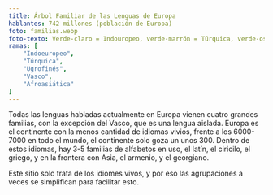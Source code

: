 ```yaml
---
title: Árbol Familiar de las Lenguas de Europa
hablantes: 742 millones (población de Europa)
foto: familias.webp
foto-texto: Verde-claro = Indouropeo, verde-marrón = Túrquica, verde-oscuro = Ugrofinés, gris = Vasco, amarillo = Afroasiática
ramas: [
    "Indoeuropeo",
    "Túrquica",
    "Ugrofinés",
    "Vasco",
    "Afroasiática"
]
---
```


Todas las lenguas habladas actualmente en Europa vienen cuatro grandes familias, con la excepción del Vasco, que es una lengua aislada. Europa es el continente con la menos cantidad de idiomas vivios, frente a los 6000-7000 en todo el mundo, el continente solo goza un unos 300. Dentro de estos idiomas, hay 3-5 familias de alfabetos en uso, el latín, el ciricilo, el griego, y en la frontera con Asia, el armenio, y el georgiano.

Este sitio solo trata de los idiomes vivos, y por eso las agrupaciones a veces se simplifican para facilitar esto.